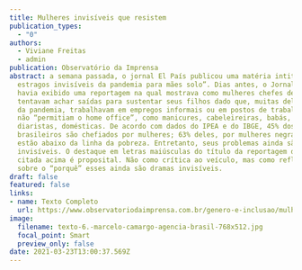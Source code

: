 ```yaml
---
title: Mulheres invisíveis que resistem
publication_types:
  - "0"
authors:
  - Viviane Freitas
  - admin
publication: Observatório da Imprensa
abstract: a semana passada, o jornal El País publicou uma matéria intitulada “Os
  estragos invisíveis da pandemia para mães solo”. Dias antes, o Jornal Nacional
  havia exibido uma reportagem na qual mostrava como mulheres chefes de família
  tentavam achar saídas para sustentar seus filhos dado que, muitas delas, antes
  da pandemia, trabalhavam em empregos informais ou em postos de trabalho que
  não “permitiam o home office”, como manicures, cabeleireiras, babás,
  diaristas, domésticas. De acordo com dados do IPEA e do IBGE, 45% dos lares
  brasileiros são chefiados por mulheres; 63% deles, por mulheres negras que
  estão abaixo da linha da pobreza. Entretanto, seus problemas ainda são
  invisíveis. O destaque em letras maiúsculas do título da reportagem do El País
  citada acima é proposital. Não como crítica ao veículo, mas como reflexão
  sobre o “porquê” esses ainda são dramas invisíveis.
draft: false
featured: false
links:
- name: Texto Completo
  url: https://www.observatoriodaimprensa.com.br/genero-e-inclusao/mulheres-invisiveis-que-resistem/
image:
  filename: texto-6.-marcelo-camargo-agencia-brasil-768x512.jpg
  focal_point: Smart
  preview_only: false
date: 2021-03-23T13:00:37.569Z
---
```

